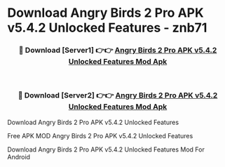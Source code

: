 # Download Angry Birds 2 Pro APK v5.4.2 Unlocked Features - znb71



<div align="center">
<h3>🔴 Download [Server1] 👉👉 <a href="https://momento.my/?title=Angry_Birds_2_Pro_APK_v5.4.2_Unlocked_Features">Angry Birds 2 Pro APK v5.4.2 Unlocked Features Mod Apk</a></h3><br>

<h3>🔴 Download [Server2] 👉👉 <a href="https://momento.my/?title=Angry_Birds_2_Pro_APK_v5.4.2_Unlocked_Features">Angry Birds 2 Pro APK v5.4.2 Unlocked Features Mod Apk</a></h3>
</div>



Download Angry Birds 2 Pro APK v5.4.2 Unlocked Features 

Free APK MOD Angry Birds 2 Pro APK v5.4.2 Unlocked Features 

Download Angry Birds 2 Pro APK v5.4.2 Unlocked Features Mod For Android

